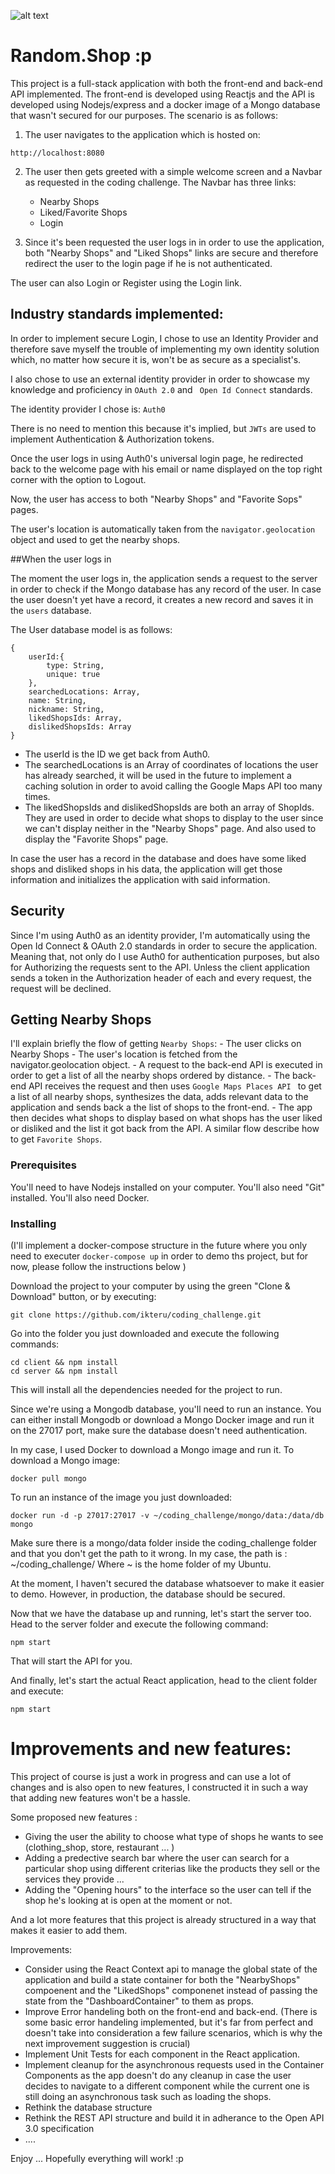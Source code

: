 ![alt text](http://i.imgur.com/fU4Q6bY.png)
# Random.Shop :p 

This project is a full-stack application with both the front-end and back-end API implemented.
The front-end is developed using Reactjs and the API is developed using Nodejs/express and a docker image of a Mongo database that wasn't secured for our purposes.
The scenario is as follows:

1. The user navigates to the application which is hosted on:
```
http://localhost:8080
```
2. The user then gets greeted with a simple welcome screen and a Navbar as requested in the coding challenge.
The Navbar has three links:

    - Nearby Shops
    - Liked/Favorite Shops
    - Login
    
3. Since it's been requested the user logs in in order to use the application, both "Nearby Shops" and "Liked Shops" links are secure and therefore redirect the user to the login page if he is not authenticated.

The user can also Login or Register using the Login link.

## Industry standards implemented:

In order to implement secure Login, I chose to use an Identity Provider and therefore save myself the trouble of implementing my own identity solution which, no matter how secure it is, won't be as secure as a specialist's.

I also chose to use an external identity provider in order to showcase my knowledge and proficiency in ``` OAuth 2.0 ``` and ``` Open Id Connect``` standards. 

The identity provider I chose is: ```Auth0```

There is no need to mention this because it's implied, but ```JWTs``` are used to implement Authentication & Authorization tokens.

Once the user logs in using Auth0's universal login page, he redirected back to the welcome page with his email or name displayed on the top right corner with the option to Logout.

Now, the user has access to both "Nearby Shops" and "Favorite Sops" pages.

The user's location is automatically taken from the ```navigator.geolocation``` object and used to get the nearby shops.

##When the user logs in

The moment the user logs in, the application sends a request to the server in order to check if the Mongo database has any record of the user. In case the user doesn't yet have a record, it creates a new record and saves it in the ```users``` database.

The User database model is as follows: 

```
{
    userId:{
        type: String,
        unique: true
    },
    searchedLocations: Array,
    name: String,
    nickname: String,
    likedShopsIds: Array,
    dislikedShopsIds: Array
}
```
- The userId is the ID we get back from Auth0. 
- The searchedLocations is an Array of coordinates of locations the user has already searched, it will be used in the future to implement a caching solution in order to avoid calling the Google Maps API too many times.
- The likedShopsIds and dislikedShopsIds are both an array of ShopIds. They are used in order to decide what shops to display to the user since we can't display neither in the "Nearby Shops" page. And also used to display the "Favorite Shops" page.

In case the user has a record in the database and does have some liked shops and disliked shops in his data, the application will get those information and initializes the application with said information.

## Security

Since I'm using Auth0 as an identity provider, I'm automatically using the Open Id Connect & OAuth 2.0 standards in order to secure the application.
Meaning that, not only do I use Auth0 for authentication purposes, but also for Authorizing the requests sent to the API.
Unless the client application sends a token in the Authorization header of each and every request, the request will be declined.

## Getting Nearby Shops

I'll explain briefly the flow of getting ```Nearby Shops```:
    - The user clicks on Nearby Shops
    - The user's location is fetched from the navigator.geolocation object.
    - A request to the back-end API is executed in order to get a list of all the nearby shops 
      ordered by distance.
    - The back-end API receives the request and then uses ```Google Maps Places API ``` to get a list of all nearby shops, synthesizes the data, adds relevant data to the application and sends back a the list of shops to the front-end.
    - The app then decides what shops to display based on what shops has the user liked or disliked and the list it got back from the API.
A similar flow describe how to get ```Favorite Shops```.

### Prerequisites

You'll need to have Nodejs installed on your computer. You'll also need "Git" installed.
You'll also need Docker.

### Installing


(I'll implement a docker-compose structure in the future where you only need to executer ```docker-compose up``` in order to demo ths project, but for now, please follow the instructions below )

Download the project to your computer by using the green "Clone & Download" button, or by executing:
```
git clone https://github.com/ikteru/coding_challenge.git
```
Go into the folder you just downloaded and execute the following commands:

```
cd client && npm install
cd server && npm install 
```
This will install all the dependencies needed for the project to run.

Since we're using a Mongodb database, you'll need to run an instance. You can either install Mongodb or download a Mongo Docker image and run it on the 27017 port, make sure the database doesn't need authentication.

In my case, I used Docker to download a Mongo image and run it.
To download a Mongo image:

```
docker pull mongo
```
To run an instance of the image you just downloaded:
```
docker run -d -p 27017:27017 -v ~/coding_challenge/mongo/data:/data/db mongo
```
Make sure there is a mongo/data folder inside the coding_challenge folder and that you don't get the path to it wrong.
In my case, the path is : ~/coding_challenge/
Where ~ is the home folder of my Ubuntu.

At the moment, I haven't secured the database whatsoever to make it easier to demo. 
However, in production, the database should be secured.

Now that we have the database up and running, let's start the server too.
Head to the server folder and execute the following command:
```
npm start
```
That will start the API for you.

And finally, let's start the actual React application, head to the client folder and execute:
```
npm start
```

# Improvements and new features:

This project of course is just a work in progress and can use a lot of changes and is also open to new features, I constructed it in such a way that adding new features won't be a hassle.

Some proposed new features : 
- Giving the user the ability to choose what type of shops he wants to see (clothing_shop, store, restaurant ... )
- Adding a predective search bar where the user can search for a particular shop using different criterias like the products they sell or the services they provide ...
- Adding the "Opening hours" to the interface so the user can tell if the shop he's looking at is open at the moment or not.

And a lot more features that this project is already structured in a way that makes it easier to add them.

Improvements: 
- Consider using the React Context api to manage the global state of the application and build a state container for both the "NearbyShops" compoenent and the "LikedShops" componenet instead of passing the state from the "DashboardContainer" to them as props. 
- Improve Error handeling both on the front-end and back-end. (There is some basic error handeling implemented, but it's far from perfect and doesn't take into consideration a few failure scenarios, which is why the next improvement suggestion is crucial)
- Implement Unit Tests for each component in the React application.
- Implement cleanup for the asynchronous requests used in the Container Components as the app doesn't do any cleanup in case the user decides to navigate to a different component while the current one is still doing an asynchronous task such as loading the shops. 
- Rethink the database structure 
- Rethink the REST API structure and build it in adherance to the Open API 3.0 specification
- ....

Enjoy ... Hopefully everything will work! :p 
